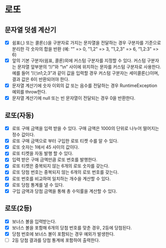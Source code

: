 # 로또
## 문자열 덧셈 계산기
- [x] 쉼표(,) 또는 콜론(:)을 구분자로 가지는 문자열을 전달하는 경우 구분자를 기준으로 분리한 각 숫자의 합을 반환 (예: “” => 0, "1,2" => 3, "1,2,3" => 6, “1,2:3” => 6)
- [x] 앞의 기본 구분자(쉼표, 콜론)외에 커스텀 구분자를 지정할 수 있다. 커스텀 구분자는 문자열 앞부분의 “//”와 “\n” 사이에 위치하는 문자를 커스텀 구분자로 사용한다. 예를 들어 “//;\n1;2;3”과 같이 값을 입력할 경우 커스텀 구분자는 세미콜론(;)이며, 결과 값은 6이 반환되어야 한다.
- [x] 문자열 계산기에 숫자 이외의 값 또는 음수를 전달하는 경우 RuntimeException 예외를 throw한다.
- [x] 문자열 계산기에 null 또는 빈 문자열이 전달되는 경우 0을 반환한다.   

## 로또(자동)
- [x] 로또 구매 금액을 입력 받을 수 있다. 구매 금액은 1000의 단위로 나누어 떨어지는 정수 값이다. 
- [x] 로또 구매 금액으로 부터 구입한 로또 티켓 수를 알 수 있다.
- [x] 로또 숫자는 1에서 45 사이의 값이다.
- [x] 로또 티켓을 자동 발행 할 수 있다.
- [x] 입력 받은 구매 금액만큼 로또 번호를 발행한다.
- [x] 로또 티켓은 중복되지 않는 6개의 로또 숫자를 갖는다.
- [x] 로또 당첨 번호는 중복되지 않는 6개의 로또 번호를 갖는다.
- [x] 로또 번호를 비교하여 일치하는 개수을 계산할 수 있다.
- [x] 로또 당첨 통계를 낼 수 있다.
- [x] 구입 금액과 당첨 금액을 통해 총 수익률을 계산할 수 있다. 

## 로또(2등)
- [x] 보너스 볼을 입력받는다.
- [x] 보너스 볼을 포함해 6개의 당첨 번호를 맞춘 경우, 2등에 당첨된다.
- [x] 당첨 번호에 보너스 볼이 포함되는 경우 예외가 발생한다.
- [ ] 2등 당첨 결과를 당첨 통계에 포함하여 출력한다. 
